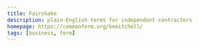 ```yaml
---
title: Fairshake
description: plain-English terms for independent contractors
homepage: https://commonform.org/kemitchell/
tags: [business, form]
---
```

